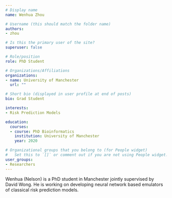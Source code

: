 ```yaml
---
# Display name
name: Wenhua Zhou

# Username (this should match the folder name)
authors:
- zhou

# Is this the primary user of the site?
superuser: false

# Role/position
role: PhD Student

# Organizations/Affiliations
organizations:
- name: University of Manchester
  url: ""

# Short bio (displayed in user profile at end of posts)
bio: Grad Student

interests:
- Risk Prediction Models

education:
  courses:
  - course: PhD Bioinformatics
    institution: University of Manchester
    year: 2020

# Organizational groups that you belong to (for People widget)
#   Set this to `[]` or comment out if you are not using People widget.
user_groups:
- Researchers
---
```


Wenhua (Nelson) is a PhD student in Manchester jointly supervised by David Wong. He is working on developing neural network based emulators of classical risk prediction models.
